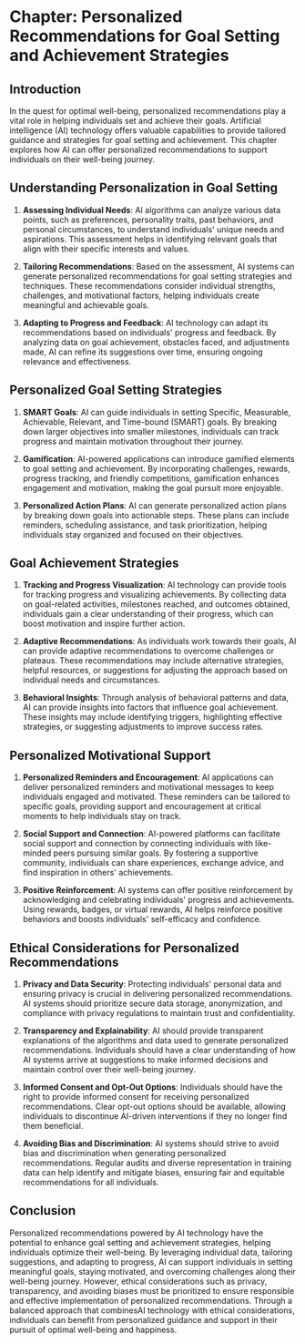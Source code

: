 Chapter: Personalized Recommendations for Goal Setting and Achievement Strategies
=================================================================================

Introduction
------------

In the quest for optimal well-being, personalized recommendations play a vital role in helping individuals set and achieve their goals. Artificial intelligence (AI) technology offers valuable capabilities to provide tailored guidance and strategies for goal setting and achievement. This chapter explores how AI can offer personalized recommendations to support individuals on their well-being journey.

Understanding Personalization in Goal Setting
---------------------------------------------

1. **Assessing Individual Needs**: AI algorithms can analyze various data points, such as preferences, personality traits, past behaviors, and personal circumstances, to understand individuals' unique needs and aspirations. This assessment helps in identifying relevant goals that align with their specific interests and values.

2. **Tailoring Recommendations**: Based on the assessment, AI systems can generate personalized recommendations for goal setting strategies and techniques. These recommendations consider individual strengths, challenges, and motivational factors, helping individuals create meaningful and achievable goals.

3. **Adapting to Progress and Feedback**: AI technology can adapt its recommendations based on individuals' progress and feedback. By analyzing data on goal achievement, obstacles faced, and adjustments made, AI can refine its suggestions over time, ensuring ongoing relevance and effectiveness.

Personalized Goal Setting Strategies
------------------------------------

1. **SMART Goals**: AI can guide individuals in setting Specific, Measurable, Achievable, Relevant, and Time-bound (SMART) goals. By breaking down larger objectives into smaller milestones, individuals can track progress and maintain motivation throughout their journey.

2. **Gamification**: AI-powered applications can introduce gamified elements to goal setting and achievement. By incorporating challenges, rewards, progress tracking, and friendly competitions, gamification enhances engagement and motivation, making the goal pursuit more enjoyable.

3. **Personalized Action Plans**: AI can generate personalized action plans by breaking down goals into actionable steps. These plans can include reminders, scheduling assistance, and task prioritization, helping individuals stay organized and focused on their objectives.

Goal Achievement Strategies
---------------------------

1. **Tracking and Progress Visualization**: AI technology can provide tools for tracking progress and visualizing achievements. By collecting data on goal-related activities, milestones reached, and outcomes obtained, individuals gain a clear understanding of their progress, which can boost motivation and inspire further action.

2. **Adaptive Recommendations**: As individuals work towards their goals, AI can provide adaptive recommendations to overcome challenges or plateaus. These recommendations may include alternative strategies, helpful resources, or suggestions for adjusting the approach based on individual needs and circumstances.

3. **Behavioral Insights**: Through analysis of behavioral patterns and data, AI can provide insights into factors that influence goal achievement. These insights may include identifying triggers, highlighting effective strategies, or suggesting adjustments to improve success rates.

Personalized Motivational Support
---------------------------------

1. **Personalized Reminders and Encouragement**: AI applications can deliver personalized reminders and motivational messages to keep individuals engaged and motivated. These reminders can be tailored to specific goals, providing support and encouragement at critical moments to help individuals stay on track.

2. **Social Support and Connection**: AI-powered platforms can facilitate social support and connection by connecting individuals with like-minded peers pursuing similar goals. By fostering a supportive community, individuals can share experiences, exchange advice, and find inspiration in others' achievements.

3. **Positive Reinforcement**: AI systems can offer positive reinforcement by acknowledging and celebrating individuals' progress and achievements. Using rewards, badges, or virtual rewards, AI helps reinforce positive behaviors and boosts individuals' self-efficacy and confidence.

Ethical Considerations for Personalized Recommendations
-------------------------------------------------------

1. **Privacy and Data Security**: Protecting individuals' personal data and ensuring privacy is crucial in delivering personalized recommendations. AI systems should prioritize secure data storage, anonymization, and compliance with privacy regulations to maintain trust and confidentiality.

2. **Transparency and Explainability**: AI should provide transparent explanations of the algorithms and data used to generate personalized recommendations. Individuals should have a clear understanding of how AI systems arrive at suggestions to make informed decisions and maintain control over their well-being journey.

3. **Informed Consent and Opt-Out Options**: Individuals should have the right to provide informed consent for receiving personalized recommendations. Clear opt-out options should be available, allowing individuals to discontinue AI-driven interventions if they no longer find them beneficial.

4. **Avoiding Bias and Discrimination**: AI systems should strive to avoid bias and discrimination when generating personalized recommendations. Regular audits and diverse representation in training data can help identify and mitigate biases, ensuring fair and equitable recommendations for all individuals.

Conclusion
----------

Personalized recommendations powered by AI technology have the potential to enhance goal setting and achievement strategies, helping individuals optimize their well-being. By leveraging individual data, tailoring suggestions, and adapting to progress, AI can support individuals in setting meaningful goals, staying motivated, and overcoming challenges along their well-being journey. However, ethical considerations such as privacy, transparency, and avoiding biases must be prioritized to ensure responsible and effective implementation of personalized recommendations. Through a balanced approach that combinesAI technology with ethical considerations, individuals can benefit from personalized guidance and support in their pursuit of optimal well-being and happiness.
